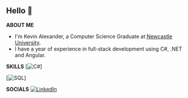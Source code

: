 Hello 👋
------
**ABOUT ME**

* I'm Kevin Alexander, a Computer Science Graduate at [Newcastle University](https://www.ncl.ac.uk/).
* I have a year of experience in full-stack development using C#, .NET and Angular.


**SKILLS**
[![C#](https://img.shields.io/badge/C%23-239120?logo=csharp&logoColor=white&style=for-the-badge)]

[![SQL](https://img.shields.io/badge/SQL-4479A1?logo=microsoftsqlserver&logoColor=white&style=for-the-badge)]


**SOCIALS**
[![LinkedIn](https://img.shields.io/badge/linkedin-%230077B5.svg?style=for-the-badge&logo=linkedin&logoColor=white)](https://www.linkedin.com/in/kevin-alexander-254475257/)

